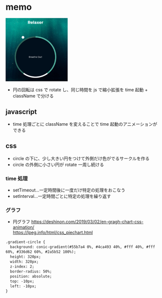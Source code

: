 # memo

<img src="https://github.com/endw0901/javascript/blob/main/relaxer-app/img/img.png" width="40%">

- 円の回転は css で rotate し、同じ時間を js で縮小拡張を time 起動 + className で分ける

## javascript

- time 処理ごとに className を変えることで time 起動のアニメーションができる

## css

- circle の下に、少し大きい円をつけて外側だけ色がでるサークルを作る
- circle の外側に小さい円が rotate 一周し続ける

### time 処理

- setTimeout…一定時間後に一度だけ特定の処理をおこなう
- setInterval…一定時間ごとに特定の処理を繰り返す

### グラフ

- 円グラフ
  https://deshinon.com/2019/03/02/en-gragh-chart-css-animation/ <br>
  https://lpeg.info/html/css_piechart.html <br>

```
.gradient-circle {
  background: conic-gradient(#55b7a4 0%, #4ca493 40%, #fff 40%, #fff 60%, #336d62 60%, #2a5b52 100%);
  height: 320px;
  width: 320px;
  z-index: 2;
  border-radius: 50%;
  position: absolute;
  top: -10px;
  left: -10px;
}
```
